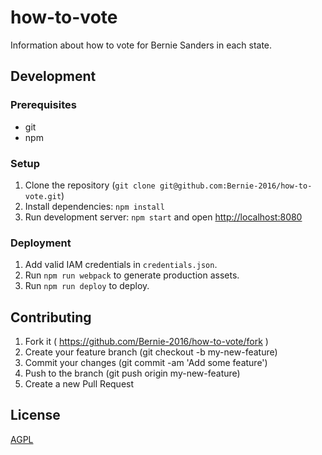 # how-to-vote

Information about how to vote for Bernie Sanders in each state.

## Development

### Prerequisites

* git
* npm

### Setup

1. Clone the repository (`git clone git@github.com:Bernie-2016/how-to-vote.git`)
2. Install dependencies: `npm install`
3. Run development server: `npm start` and open [http://localhost:8080](http://localhost:8080)

### Deployment
1. Add valid IAM credentials in `credentials.json`.
2. Run `npm run webpack` to generate production assets.
3. Run `npm run deploy` to deploy.

## Contributing

1. Fork it ( https://github.com/Bernie-2016/how-to-vote/fork )
2. Create your feature branch (git checkout -b my-new-feature)
3. Commit your changes (git commit -am 'Add some feature')
4. Push to the branch (git push origin my-new-feature)
5. Create a new Pull Request

## License

[AGPL](http://www.gnu.org/licenses/agpl-3.0.en.html)
